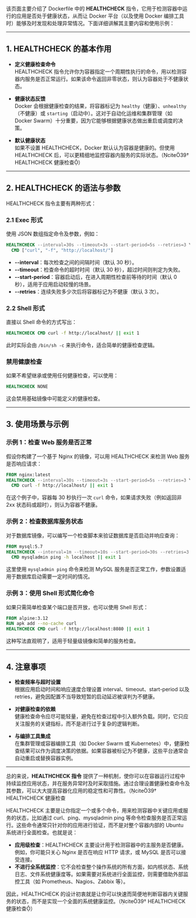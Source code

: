 该页面主要介绍了 Dockerfile 中的 **HEALTHCHECK** 指令，它用于检测容器中运行的应用是否处于健康状态，从而让 Docker 平台（以及使用 Docker 编排工具时）能够及时发现和处理异常情况。下面详细讲解其主要内容和使用示例：

---

## 1. HEALTHCHECK 的基本作用

- **定义健康检查命令**  
  HEALTHCHECK 指令允许你为容器指定一个周期性执行的命令，用以检测容器内服务是否正常运行。如果该命令返回非零状态，则认为容器处于不健康状态。

- **健康状态反馈**  
  Docker 会根据健康检查的结果，将容器标记为 `healthy`（健康）、`unhealthy`（不健康）或 `starting`（启动中）。这对于自动化运维和集群管理（如 Docker Swarm）十分重要，因为它能够根据健康状态做出重启或调度的决策。

- **默认健康状态**  
  如果不设置 HEALTHCHECK，Docker 默认认为容器是健康的。但使用 HEALTHCHECK 后，可以更精细地监控容器内服务的实际状态。（cite39† HEALTHCHECK 健康检查）

---

## 2. HEALTHCHECK 的语法与参数

HEALTHCHECK 指令主要有两种形式：

### 2.1 Exec 形式
使用 JSON 数组指定命令及参数，例如：
```dockerfile
HEALTHCHECK --interval=30s --timeout=3s --start-period=5s --retries=3 \
  CMD ["curl", "-f", "http://localhost/"]  
```
- **--interval**：每次检查之间的间隔时间（默认 30 秒）。  
- **--timeout**：检查命令的超时时间（默认 30 秒），超过时间则判定为失败。  
- **--start-period**：容器启动后，在进入周期性检查前等待的时间（默认 0 秒），适用于应用启动较慢的场景。  
- **--retries**：连续失败多少次后将容器标记为不健康（默认 3 次）。

### 2.2 Shell 形式
直接以 Shell 命令的方式写出：
```dockerfile
HEALTHCHECK CMD curl -f http://localhost/ || exit 1
```
此时实际会由 `/bin/sh -c` 来执行命令，适合简单的健康检查逻辑。

### 禁用健康检查
如果不希望继承或使用任何健康检查，可以使用：
```dockerfile
HEALTHCHECK NONE
```
这会禁用基础镜像中可能定义的健康检查。

---

## 3. 使用场景与示例

### 示例 1：检查 Web 服务是否正常
假设你构建了一个基于 Nginx 的镜像，可以用 HEALTHCHECK 来检测 Web 服务是否响应请求：
```dockerfile
FROM nginx:latest
HEALTHCHECK --interval=30s --timeout=3s --start-period=5s --retries=3 \
  CMD curl -f http://localhost/ || exit 1
```
在这个例子中，容器每 30 秒执行一次 `curl` 命令，如果请求失败（例如返回非 2xx 状态码或超时），则认为容器不健康。

### 示例 2：检查数据库服务状态
对于数据库镜像，可以编写一个检查脚本来验证数据库是否启动并响应查询：
```dockerfile
FROM mysql:5.7
HEALTHCHECK --interval=1m --timeout=10s --start-period=30s --retries=3 \
  CMD mysqladmin ping -h localhost || exit 1
```
这里使用 `mysqladmin ping` 命令来检测 MySQL 服务是否正常工作，参数设置适用于数据库启动需要一定时间的情况。

### 示例 3：使用 Shell 形式简化命令
如果只需简单检查某个端口是否开放，也可以使用 Shell 形式：
```dockerfile
FROM alpine:3.12
RUN apk add --no-cache curl
HEALTHCHECK CMD curl -f http://localhost:8080 || exit 1
```
这种写法直观明了，适用于轻量级镜像和简单的服务检查。

---

## 4. 注意事项

- **检查频率与超时设置**  
  根据应用启动时间和响应速度合理设置 interval、timeout、start-period 以及 retries，避免因配置不当导致短暂的启动延迟被误判为不健康。

- **对健康检查的依赖**  
  健康检查命令应尽可能轻量，避免在检查过程中引入额外负载。同时，它只应关注服务的关键指标，而不是进行过于复杂的逻辑判断。

- **与编排工具集成**  
  在集群管理或容器编排工具（如 Docker Swarm 或 Kubernetes）中，健康检查结果可以作为调度决策的依据。如果容器被标记为不健康，这些平台通常会自动重启或替换容器实例。

---

总的来说，**HEALTHCHECK 指令** 提供了一种机制，使你可以在容器运行过程中持续监控应用状态，并在服务异常时及时采取措施。通过合理设置健康检查命令及其参数，可以大大提高容器化应用的稳定性和可靠性。（cite39† HEALTHCHECK 健康检查

HEALTHCHECK 主要是让你指定一个或多个命令，用来检测容器中关键应用或服务的状态，比如通过 curl、ping、mysqladmin ping 等命令检查服务是否正常运行。这些命令通常只针对你的应用进行验证，而不是对整个容器内部的 Ubuntu 系统进行全面检查。也就是说：

- **应用级检查**：HEALTHCHECK 主要设计用于检测容器中的主服务是否健康。例如，你可能只关心 Nginx 是否在响应 HTTP 请求，或 MySQL 是否可以接受连接。
- **不进行全系统监控**：它不会检查整个操作系统的所有方面，如内核状态、系统日志、文件系统健康度等。如果需要对系统进行全面监控，则需要借助外部监控工具（如 Prometheus、Nagios、Zabbix 等）。

因此，HEALTHCHECK 的设计初衷就是让你可以快速而简便地判断容器内关键服务的状态，而不是实现一个全面的系统健康监控。（cite39† HEALTHCHECK 健康检查）
